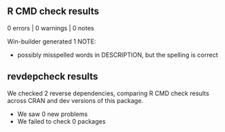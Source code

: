 ## R CMD check results

0 errors | 0 warnings | 0 notes

Win-builder generated 1 NOTE:
* possibly misspelled words in DESCRIPTION, but the spelling is correct

## revdepcheck results

We checked 2 reverse dependencies, comparing R CMD check results across CRAN and dev versions of this package.

 * We saw 0 new problems
 * We failed to check 0 packages

